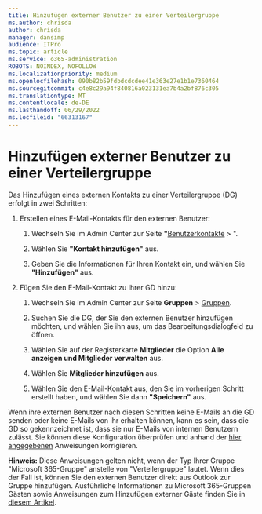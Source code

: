 ```yaml
---
title: Hinzufügen externer Benutzer zu einer Verteilergruppe
ms.author: chrisda
author: chrisda
manager: dansimp
audience: ITPro
ms.topic: article
ms.service: o365-administration
ROBOTS: NOINDEX, NOFOLLOW
ms.localizationpriority: medium
ms.openlocfilehash: 090b82b59fdbdcdcdee41e363e27e1b1e7360464
ms.sourcegitcommit: c4e8c29a94f840816a023131ea7b4a2bf876c305
ms.translationtype: MT
ms.contentlocale: de-DE
ms.lasthandoff: 06/29/2022
ms.locfileid: "66313167"
---
```

# <a name="add-external-users-to-a-distribution-group"></a>Hinzufügen externer Benutzer zu einer Verteilergruppe

Das Hinzufügen eines externen Kontakts zu einer Verteilergruppe (DG) erfolgt in zwei Schritten:
  
1. Erstellen eines E-Mail-Kontakts für den externen Benutzer:
    
    1. Wechseln Sie im Admin Center zur Seite **"**[Benutzerkontakte](https://admin.microsoft.com/adminportal/home#/Contact) > ". 
    
    2. Wählen Sie **"Kontakt hinzufügen"** aus.
    
    3. Geben Sie die Informationen für Ihren Kontakt ein, und wählen Sie **"Hinzufügen"** aus.
    
2. Fügen Sie den E-Mail-Kontakt zu Ihrer GD hinzu:
    
    1. Wechseln Sie im Admin Center zur Seite **Gruppen** > [Gruppen](https://admin.microsoft.com/adminportal/home#/groups). 
    
    2. Suchen Sie die DG, der Sie den externen Benutzer hinzufügen möchten, und wählen Sie ihn aus, um das Bearbeitungsdialogfeld zu öffnen.
    
    3. Wählen Sie auf der Registerkarte **Mitglieder** die Option **Alle anzeigen und Mitglieder verwalten** aus. 
    
    4. Wählen Sie **Mitglieder hinzufügen** aus.
    
    5. Wählen Sie den E-Mail-Kontakt aus, den Sie im vorherigen Schritt erstellt haben, und wählen Sie dann **"Speichern"** aus.
    
Wenn ihre externen Benutzer nach diesen Schritten keine E-Mails an die GD senden oder keine E-Mails von ihr erhalten können, kann es sein, dass die GD so gekennzeichnet ist, dass sie nur E-Mails von internen Benutzern zulässt. Sie können diese Konfiguration überprüfen und anhand der [hier angegebenen](https://docs.microsoft.com/exchange/mail-flow-best-practices/non-delivery-reports-in-exchange-online/fix-error-code-5-7-133-in-exchange-online) Anweisungen korrigieren.
  
 **Hinweis:** Diese Anweisungen gelten nicht, wenn der Typ Ihrer Gruppe "Microsoft 365-Gruppe" anstelle von "Verteilergruppe" lautet. Wenn dies der Fall ist, können Sie den externen Benutzer direkt aus Outlook zur Gruppe hinzufügen. Ausführliche Informationen zu Microsoft 365-Gruppen Gästen sowie Anweisungen zum Hinzufügen externer Gäste finden Sie in [diesem Artikel](https://support.office.com/article/Guest-access-in-Office-365-Groups-bfc7a840-868f-4fd6-a390-f347bf51aff6.aspx).
  